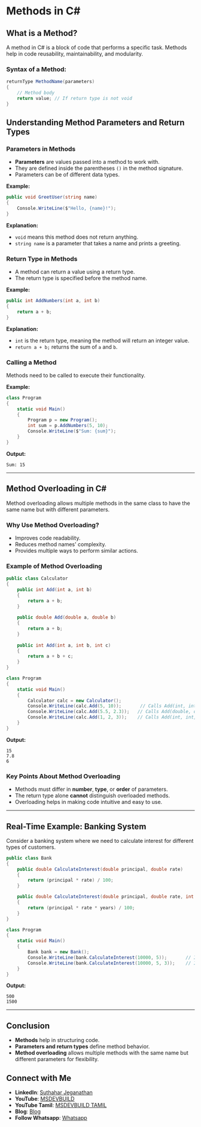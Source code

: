 # Methods in C#

## What is a Method?
A method in C# is a block of code that performs a specific task. Methods help in code reusability, maintainability, and modularity.

### Syntax of a Method:
```csharp
returnType MethodName(parameters)
{
    // Method body
    return value; // If return type is not void
}
```

## Understanding Method Parameters and Return Types

### Parameters in Methods
- **Parameters** are values passed into a method to work with.
- They are defined inside the parentheses `()` in the method signature.
- Parameters can be of different data types.

**Example:**
```csharp
public void GreetUser(string name)
{
    Console.WriteLine($"Hello, {name}!");
}
```
**Explanation:**
- `void` means this method does not return anything.
- `string name` is a parameter that takes a name and prints a greeting.

### Return Type in Methods
- A method can return a value using a return type.
- The return type is specified before the method name.

**Example:**
```csharp
public int AddNumbers(int a, int b)
{
    return a + b;
}
```
**Explanation:**
- `int` is the return type, meaning the method will return an integer value.
- `return a + b;` returns the sum of `a` and `b`.

### Calling a Method
Methods need to be called to execute their functionality.

**Example:**
```csharp
class Program
{
    static void Main()
    {
        Program p = new Program();
        int sum = p.AddNumbers(5, 10);
        Console.WriteLine($"Sum: {sum}");
    }
}
```
**Output:**
```
Sum: 15
```

---

## Method Overloading in C#
Method overloading allows multiple methods in the same class to have the same name but with different parameters.

### Why Use Method Overloading?
- Improves code readability.
- Reduces method names' complexity.
- Provides multiple ways to perform similar actions.

### Example of Method Overloading
```csharp
public class Calculator
{
    public int Add(int a, int b)
    {
        return a + b;
    }
    
    public double Add(double a, double b)
    {
        return a + b;
    }
    
    public int Add(int a, int b, int c)
    {
        return a + b + c;
    }
}

class Program
{
    static void Main()
    {
        Calculator calc = new Calculator();
        Console.WriteLine(calc.Add(5, 10));       // Calls Add(int, int)
        Console.WriteLine(calc.Add(5.5, 2.3));   // Calls Add(double, double)
        Console.WriteLine(calc.Add(1, 2, 3));    // Calls Add(int, int, int)
    }
}
```

**Output:**
```
15
7.8
6
```

### Key Points About Method Overloading
- Methods must differ in **number**, **type**, or **order** of parameters.
- The return type alone **cannot** distinguish overloaded methods.
- Overloading helps in making code intuitive and easy to use.

---

## Real-Time Example: Banking System
Consider a banking system where we need to calculate interest for different types of customers.

```csharp
public class Bank
{
    public double CalculateInterest(double principal, double rate)
    {
        return (principal * rate) / 100;
    }

    public double CalculateInterest(double principal, double rate, int years)
    {
        return (principal * rate * years) / 100;
    }
}

class Program
{
    static void Main()
    {
        Bank bank = new Bank();
        Console.WriteLine(bank.CalculateInterest(10000, 5));       // Interest for one year
        Console.WriteLine(bank.CalculateInterest(10000, 5, 3));    // Interest for multiple years
    }
}
```

**Output:**
```
500
1500
```

---

## Conclusion
- **Methods** help in structuring code.
- **Parameters and return types** define method behavior.
- **Method overloading** allows multiple methods with the same name but different parameters for flexibility.

## Connect with Me
- **LinkedIn**: [Suthahar Jeganathan](https://www.linkedin.com/in/jssuthahar/)
- **YouTube**: [MSDEVBUILD](https://www.youtube.com/@MSDEVBUILD)
- **YouTube Tamil**: [MSDEVBUILD TAMIL](https://www.youtube.com/@MSDEVBUILDTamil)
- **Blog**: [Blog](https://www.msdevbuild.com/)
- **Follow Whatsapp**: [Whatsapp](https://www.whatsapp.com/channel/0029Va5j2rHEFeXcTlUhQB0J)
